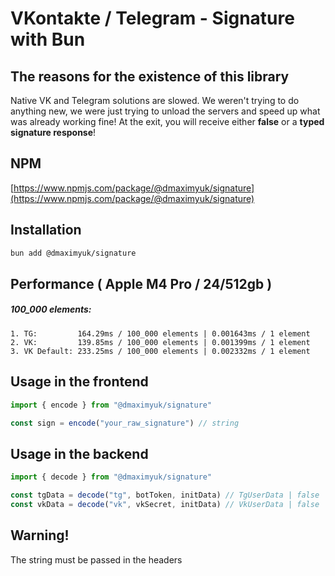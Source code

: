 # VKontakte / Telegram - Signature with Bun

## The reasons for the existence of this library
Native VK and Telegram solutions are slowed. We weren't trying to do anything new, we were just trying to unload the servers and speed up what was already working fine!
At the exit, you will receive either **false** or a **typed signature response**!

## NPM
[https://www.npmjs.com/package/@dmaximyuk/signature](https://www.npmjs.com/package/@dmaximyuk/signature)

## Installation
```bash
bun add @dmaximyuk/signature
```

## Performance ( Apple M4 Pro / 24/512gb )
##### 100_000 elements:
```
1. TG:         164.29ms / 100_000 elements | 0.001643ms / 1 element
2. VK:         139.85ms / 100_000 elements | 0.001399ms / 1 element
3. VK Default: 233.25ms / 100_000 elements | 0.002332ms / 1 element
```

## Usage in the frontend
```typescript jsx
import { encode } from "@dmaximyuk/signature"

const sign = encode("your_raw_signature") // string
```

## Usage in the backend
```typescript
import { decode } from "@dmaximyuk/signature"

const tgData = decode("tg", botToken, initData) // TgUserData | false
const vkData = decode("vk", vkSecret, initData) // VkUserData | false
```

## Warning!
The string must be passed in the headers
